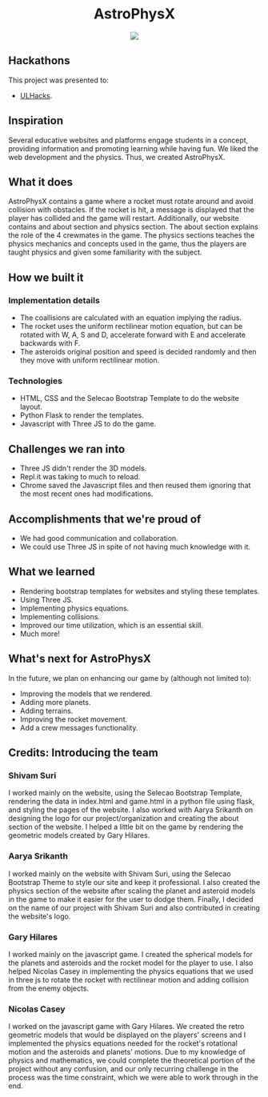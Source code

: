 <h1 align="center">AstroPhysX</h1>
<p align="center">
  <img src="https://github.com/GaryNLOL/AstroPhysX/blob/main/Selecao/assets/img/AstroPhysX-Favicon.png">
</p>

## Hackathons
This project was presented to:
- [ULHacks](https://ulhacks.devpost.com/).

## Inspiration
Several educative websites and platforms engage students in a concept, providing information and promoting learning while having fun. We liked the web development and the physics. Thus, we created AstroPhysX.

## What it does
AstroPhysX contains a game where a rocket must rotate around and avoid collision with obstacles. If the rocket is hit, a message is displayed that the player has collided and the game will restart. Additionally, our website contains and about section and physics section. The about section explains the role of the 4 crewmates in the game. The physics sections teaches the physics mechanics and concepts used in the game, thus the players are taught physics and given some familiarity with the subject.

## How we built it
### Implementation details
- The coallisions are calculated with an equation implying the radius.
- The rocket uses the uniform rectilinear motion equation, but can be rotated with W, A, S and D, accelerate forward with E and accelerate backwards with F.
- The asteroids original position and speed is decided randomly and then they move with uniform rectilinear motion.

### Technologies
- HTML, CSS and the Selecao Bootstrap Template to do the website layout. 
- Python Flask to render the templates.
- Javascript with Three JS to do the game.

## Challenges we ran into
- Three JS didn't render the 3D models.
- Repl.it was taking to much to reload.
- Chrome saved the Javascript files and then reused them ignoring that the most recent ones had modifications.

## Accomplishments that we're proud of
- We had good communication and collaboration.
- We could use Three JS in spite of not having much knowledge with it.

## What we learned
- Rendering bootstrap templates for websites and styling these templates.
- Using Three JS.
- Implementing physics equations.
- Implementing collisions.
- Improved our time utilization, which is an essential skill.
- Much more!

## What's next for AstroPhysX
In the future, we plan on enhancing our game by (although not limited to):
- Improving the models that we rendered.
- Adding more planets.
- Adding terrains.
- Improving the rocket movement.
- Add a crew messages functionality.

## Credits: Introducing the team
### Shivam Suri
I worked mainly on the website, using the Selecao Bootstrap Template, rendering the data in index.html and game.html in a python file using flask, and styling the pages of the website. I also worked with Aarya Srikanth on designing the logo for our project/organization and creating the about section of the website. I helped a little bit on the game by rendering the geometric models created by Gary Hilares.

### Aarya Srikanth
I worked mainly on the website with Shivam Suri, using the Selecao Bootstrap Theme to style our site and keep it professional. I also created the physics section of the website after scaling the planet and asteroid models in the game to make it easier for the user to dodge them. Finally, I decided on the name of our project with Shivam Suri and also contributed in creating the website's logo.

### Gary Hilares
I worked mainly on the javascript game. I created the spherical models for the planets and asteroids and the rocket model for the player to use. I also helped Nicolas Casey in implementing the physics equations that we used in three js to rotate the rocket with rectilinear motion and adding collision from the enemy objects. 

### Nicolas Casey
I worked on the javascript game with Gary Hilares. We created the retro geometric models that would be displayed on the players' screens and I implemented the physics equations needed for the rocket's rotational motion and the asteroids and planets' motions. Due to my knowledge of physics and mathematics, we could complete the theoretical portion of the project without any confusion, and our only recurring challenge in the process was the time constraint, which we were able to work through in the end.
